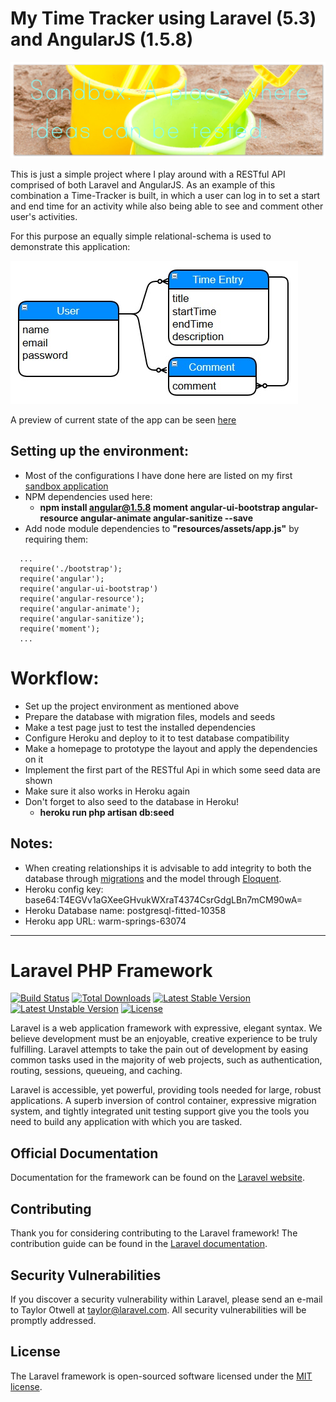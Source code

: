 # My Time Tracker using Laravel (5.3) and AngularJS (1.5.8)
![Sandbox](/resources/images/sandbox-banner.jpg)

This is just a simple project where I play around with a RESTful API comprised of both Laravel and AngularJS.
As an example of this combination a Time-Tracker is built, in which a user can log in to set a start and end time
for an activity while also being able to see and comment other user's activities.  

For this purpose an equally simple relational-schema is used to demonstrate this application:

![ERM Comment Time](/resources/images/ERM_Comment_Time.jpg)

A preview of current state of the app can be seen [here](https://warm-springs-63074.herokuapp.com/)

## Setting up the environment:
* Most of the configurations I have done here are listed on my first [sandbox application](https://github.com/CouchCat/laravel-crud-sandbox)
* NPM dependencies used here:
    * **npm install angular@1.5.8 moment angular-ui-bootstrap angular-resource angular-animate angular-sanitize --save**
* Add node module dependencies to **"resources/assets/app.js"** by requiring them:
```
  ...
  require('./bootstrap');
  require('angular');
  require('angular-ui-bootstrap')
  require('angular-resource');
  require('angular-animate');
  require('angular-sanitize');
  require('moment');
  ...
```

# Workflow:

* Set up the project environment as mentioned above
* Prepare the database with migration files, models and seeds
* Make a test page just to test the installed dependencies
* Configure Heroku and deploy to it to test database compatibility
* Make a homepage to prototype the layout and apply the dependencies on it
* Implement the first part of the RESTful Api in which some seed data are shown
* Make sure it also works in Heroku again
* Don't forget to also seed to the database in Heroku!
    * **heroku run php artisan db:seed**

## Notes:
* When creating relationships it is advisable to add integrity to both the database through [migrations](https://laravel.com/docs/5.3/migrations) and the model through [Eloquent](https://laravel.com/docs/5.3/eloquent-relationships).
* Heroku config key: base64:T4EGVv1aGXeeGHvukWXraT4374CsrGdgLBn7mCM90wA=
* Heroku Database name:  postgresql-fitted-10358
* Heroku app URL: warm-springs-63074

***

# Laravel PHP Framework

[![Build Status](https://travis-ci.org/laravel/framework.svg)](https://travis-ci.org/laravel/framework)
[![Total Downloads](https://poser.pugx.org/laravel/framework/d/total.svg)](https://packagist.org/packages/laravel/framework)
[![Latest Stable Version](https://poser.pugx.org/laravel/framework/v/stable.svg)](https://packagist.org/packages/laravel/framework)
[![Latest Unstable Version](https://poser.pugx.org/laravel/framework/v/unstable.svg)](https://packagist.org/packages/laravel/framework)
[![License](https://poser.pugx.org/laravel/framework/license.svg)](https://packagist.org/packages/laravel/framework)

Laravel is a web application framework with expressive, elegant syntax. We believe development must be an enjoyable, creative experience to be truly fulfilling. Laravel attempts to take the pain out of development by easing common tasks used in the majority of web projects, such as authentication, routing, sessions, queueing, and caching.

Laravel is accessible, yet powerful, providing tools needed for large, robust applications. A superb inversion of control container, expressive migration system, and tightly integrated unit testing support give you the tools you need to build any application with which you are tasked.

## Official Documentation

Documentation for the framework can be found on the [Laravel website](http://laravel.com/docs).

## Contributing

Thank you for considering contributing to the Laravel framework! The contribution guide can be found in the [Laravel documentation](http://laravel.com/docs/contributions).

## Security Vulnerabilities

If you discover a security vulnerability within Laravel, please send an e-mail to Taylor Otwell at taylor@laravel.com. All security vulnerabilities will be promptly addressed.

## License

The Laravel framework is open-sourced software licensed under the [MIT license](http://opensource.org/licenses/MIT).
